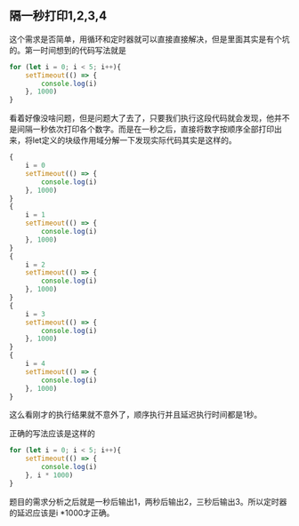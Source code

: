 ## 隔一秒打印1,2,3,4

这个需求是否简单，用循环和定时器就可以直接直接解决，但是里面其实是有个坑的。第一时间想到的代码写法就是

```javascript
for (let i = 0; i < 5; i++){
    setTimeout(() => {
        console.log(i)
    }, 1000)
}
```

看着好像没啥问题，但是问题大了去了，只要我们执行这段代码就会发现，他并不是间隔一秒依次打印各个数字。而是在一秒之后，直接将数字按顺序全部打印出来，将let定义的块级作用域分解一下发现实际代码其实是这样的。

```javascript
{   
	i = 0
    setTimeout(() => {
        console.log(i)
    }, 1000)
}
{   
	i = 1
    setTimeout(() => {
        console.log(i)
    }, 1000)
}
{   
	i = 2
    setTimeout(() => {
        console.log(i)
    }, 1000)
}
{   
	i = 3
    setTimeout(() => {
        console.log(i)
    }, 1000)
}
{   
	i = 4
    setTimeout(() => {
        console.log(i)
    }, 1000)
}
```

这么看刚才的执行结果就不意外了，顺序执行并且延迟执行时间都是1秒。

正确的写法应该是这样的

```javascript
for (let i = 0; i < 5; i++){
    setTimeout(() => {
        console.log(i)
    }, i * 1000)
}
```

题目的需求分析之后就是一秒后输出1，两秒后输出2，三秒后输出3。所以定时器的延迟应该是i *1000才正确。
